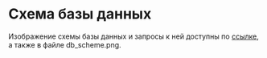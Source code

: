 # Схема базы данных 
Изображение схемы базы данных и запросы к ней доступны по [ссылке](www.plantuml.com/plantuml/png/ZL7VIyCm67pFN_4zwbWB-XXGfgF-45sbsn0HAR49Cz0a9Kq54VztcwQXQPdGFZNtNUxkkwngGxHfH8a4gU2W5AtX1q7xSGeNby2bwKwI26RFNqGNdqHt616gaIPaLPeNB0GAOjX1wUzyKFkrJdx0sNoxkldmSXEjaZDfvWiHIZMhwn1sGafJfe_hs6RoCUHifvk5CMSdEbeJ6Zh2E5IDeaNeWd5m7RaTCFQ1BTd-jr0mTTbX4KNz6cxiYA6Ue_WWZeKA9IebhO3zEuCtj4qUa_Mkssq9wtI_sPrmUWfNMp3Aa39tlkWcIv-yuH9wyEKkoHAFnhQ1VX8F3GEwpTBzCro_klxG-pJ5-RyfdEkm0tf8xpUZPqf7ntZq6i75E22DyxHnLapIHfH_), а также в файле db_scheme.png.